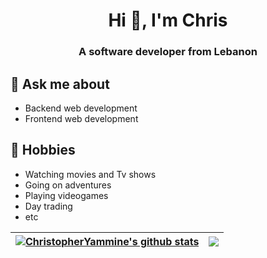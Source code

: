 <h1 align="center">Hi 👋, I'm Chris</h1>
<h3 align="center">A software developer from Lebanon</h3>

## 💬 Ask me about
- Backend web development
- Frontend web development 


## 📅 Hobbies
- Watching movies and Tv shows
- Going on adventures
- Playing videogames
- Day trading
- etc

| <a href="https://github.com/ChristopherYammine/github-readme-stats"><img align="center" src="https://github-readme-stats.vercel.app/api?username=ChristopherYammine&show_icons=true&include_all_commits=true&theme=buefy&hide_border=true" alt="ChristopherYammine's github stats" /></a> | <a href="https://github.com/ChristopherYammine/github-readme-stats"><img align="center" src="https://github-readme-stats.vercel.app/api/top-langs/?username=ChristopherYammine&layout=compact&theme=buefy&hide_border=true" /></a> |
| ------------- | ------------- |

